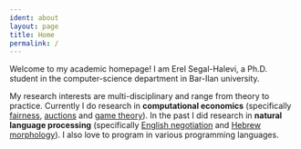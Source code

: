 ```yaml
---
ident: about
layout: page
title: Home
permalink: /
---
```

Welcome to my academic homepage! I am Erel Segal-Halevi, a Ph.D. student in the computer-science department in Bar-Ilan university. 

My research interests are multi-disciplinary and range from theory to practice. Currently I do research in **computational economics** (specifically [fairness][1],  [auctions][2] and [game theory][3]). In the past I did research in **natural language processing** (specifically [English negotiation][4] and [Hebrew morphology][5]). I also love to program in various programming languages.

[1]: {{site.baseurl}}/topics/{{page.lang}}/fairness
[2]: {{site.baseurl}}/topics/{{page.lang}}/auctions
[3]: {{site.baseurl}}/topics/{{page.lang}}/repeatedgames
[4]: {{site.baseurl}}/topics/{{page.lang}}/negochat
[5]: {{site.baseurl}}/topics/{{page.lang}}/hebnlp

